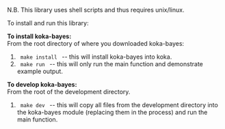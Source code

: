 N.B. This library uses shell scripts and thus requires unix/linux.

To install and run this library:

<b>To install koka-bayes:</b> <br />
From the root directory of where you downloaded koka-bayes:
1. <code> make install </code> -- this will install koka-bayes into koka.
2. <code> make run </code> -- this will only run the main function and demonstrate example output. <br />

<b>To develop koka-bayes:</b> <br />
From the root of the development directory.
1. <code> make dev </code> -- this will copy all files from the development directory into the koka-bayes module (replacing them in the process) and run the main function. <br />
